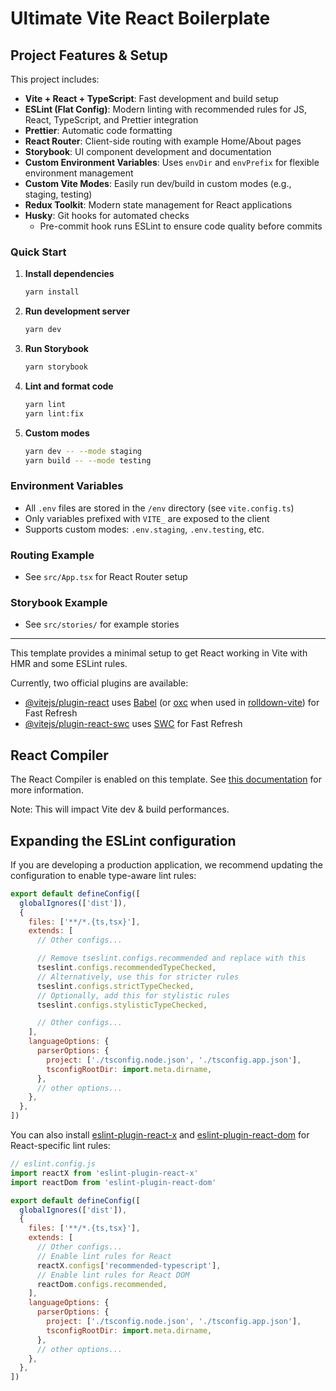 # Ultimate Vite React Boilerplate

## Project Features & Setup

This project includes:

- **Vite + React + TypeScript**: Fast development and build setup
- **ESLint (Flat Config)**: Modern linting with recommended rules for JS, React, TypeScript, and Prettier integration
- **Prettier**: Automatic code formatting
- **React Router**: Client-side routing with example Home/About pages
- **Storybook**: UI component development and documentation
- **Custom Environment Variables**: Uses `envDir` and `envPrefix` for flexible environment management
- **Custom Vite Modes**: Easily run dev/build in custom modes (e.g., staging, testing)
- **Redux Toolkit**: Modern state management for React applications
- **Husky**: Git hooks for automated checks
  - Pre-commit hook runs ESLint to ensure code quality before commits

### Quick Start

1. **Install dependencies**
   ```bash
   yarn install
   ```
2. **Run development server**
   ```bash
   yarn dev
   ```
3. **Run Storybook**
   ```bash
   yarn storybook
   ```
4. **Lint and format code**
   ```bash
   yarn lint
   yarn lint:fix
   ```
5. **Custom modes**
   ```bash
   yarn dev -- --mode staging
   yarn build -- --mode testing
   ```

### Environment Variables
- All `.env` files are stored in the `/env` directory (see `vite.config.ts`)
- Only variables prefixed with `VITE_` are exposed to the client
- Supports custom modes: `.env.staging`, `.env.testing`, etc.

### Routing Example
- See `src/App.tsx` for React Router setup

### Storybook Example
- See `src/stories/` for example stories

---

This template provides a minimal setup to get React working in Vite with HMR and some ESLint rules.

Currently, two official plugins are available:

- [@vitejs/plugin-react](https://github.com/vitejs/vite-plugin-react/blob/main/packages/plugin-react) uses [Babel](https://babeljs.io/) (or [oxc](https://oxc.rs) when used in [rolldown-vite](https://vite.dev/guide/rolldown)) for Fast Refresh
- [@vitejs/plugin-react-swc](https://github.com/vitejs/vite-plugin-react/blob/main/packages/plugin-react-swc) uses [SWC](https://swc.rs/) for Fast Refresh

## React Compiler

The React Compiler is enabled on this template. See [this documentation](https://react.dev/learn/react-compiler) for more information.

Note: This will impact Vite dev & build performances.

## Expanding the ESLint configuration

If you are developing a production application, we recommend updating the configuration to enable type-aware lint rules:

```js
export default defineConfig([
  globalIgnores(['dist']),
  {
    files: ['**/*.{ts,tsx}'],
    extends: [
      // Other configs...

      // Remove tseslint.configs.recommended and replace with this
      tseslint.configs.recommendedTypeChecked,
      // Alternatively, use this for stricter rules
      tseslint.configs.strictTypeChecked,
      // Optionally, add this for stylistic rules
      tseslint.configs.stylisticTypeChecked,

      // Other configs...
    ],
    languageOptions: {
      parserOptions: {
        project: ['./tsconfig.node.json', './tsconfig.app.json'],
        tsconfigRootDir: import.meta.dirname,
      },
      // other options...
    },
  },
])
```

You can also install [eslint-plugin-react-x](https://github.com/Rel1cx/eslint-react/tree/main/packages/plugins/eslint-plugin-react-x) and [eslint-plugin-react-dom](https://github.com/Rel1cx/eslint-react/tree/main/packages/plugins/eslint-plugin-react-dom) for React-specific lint rules:

```js
// eslint.config.js
import reactX from 'eslint-plugin-react-x'
import reactDom from 'eslint-plugin-react-dom'

export default defineConfig([
  globalIgnores(['dist']),
  {
    files: ['**/*.{ts,tsx}'],
    extends: [
      // Other configs...
      // Enable lint rules for React
      reactX.configs['recommended-typescript'],
      // Enable lint rules for React DOM
      reactDom.configs.recommended,
    ],
    languageOptions: {
      parserOptions: {
        project: ['./tsconfig.node.json', './tsconfig.app.json'],
        tsconfigRootDir: import.meta.dirname,
      },
      // other options...
    },
  },
])
```
